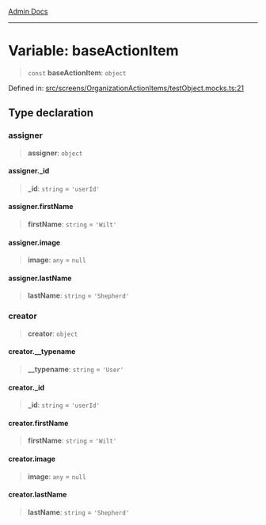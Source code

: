[Admin Docs](/)

***

# Variable: baseActionItem

> `const` **baseActionItem**: `object`

Defined in: [src/screens/OrganizationActionItems/testObject.mocks.ts:21](https://github.com/gautam-divyanshu/talawa-admin/blob/69cd9f147d3701d1db7821366b2c564d1fb49f77/src/screens/OrganizationActionItems/testObject.mocks.ts#L21)

## Type declaration

### assigner

> **assigner**: `object`

#### assigner.\_id

> **\_id**: `string` = `'userId'`

#### assigner.firstName

> **firstName**: `string` = `'Wilt'`

#### assigner.image

> **image**: `any` = `null`

#### assigner.lastName

> **lastName**: `string` = `'Shepherd'`

### creator

> **creator**: `object`

#### creator.\_\_typename

> **\_\_typename**: `string` = `'User'`

#### creator.\_id

> **\_id**: `string` = `'userId'`

#### creator.firstName

> **firstName**: `string` = `'Wilt'`

#### creator.image

> **image**: `any` = `null`

#### creator.lastName

> **lastName**: `string` = `'Shepherd'`
